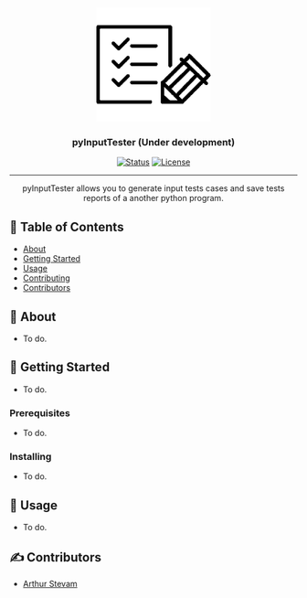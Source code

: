 <p align="center">
  <a href="" rel="noopener">
 <img width=200px height=200px src="./assets/images/logo.png" alt="Project logo"></a>
</p>

<h3 align="center">pyInputTester (Under development)</h3>

<div align="center">

[![Status](https://img.shields.io/badge/status-active-success.svg)]()
[![License](https://img.shields.io/badge/license-MIT-blue.svg)](/LICENSE)

</div>

---

<p align="center"> 
    pyInputTester allows you to generate input tests cases and save tests reports of a another python program.
    <br> 
</p>

## 📝 Table of Contents

- [About](#about)
- [Getting Started](#getting_started)
- [Usage](#usage)
- [Contributing](../CONTRIBUTING.md)
- [Contributors](#contributors)

## 🧐 About <a name = "about"></a>

- To do.

## 🏁 Getting Started <a name = "getting_started"></a>

- To do.

### Prerequisites

- To do.

### Installing

- To do.

## 🎈 Usage <a name="usage"></a>

- To do.

## ✍️ Contributors <a name = "contributors"></a>

- [Arthur Stevam](arthurstevam98)
